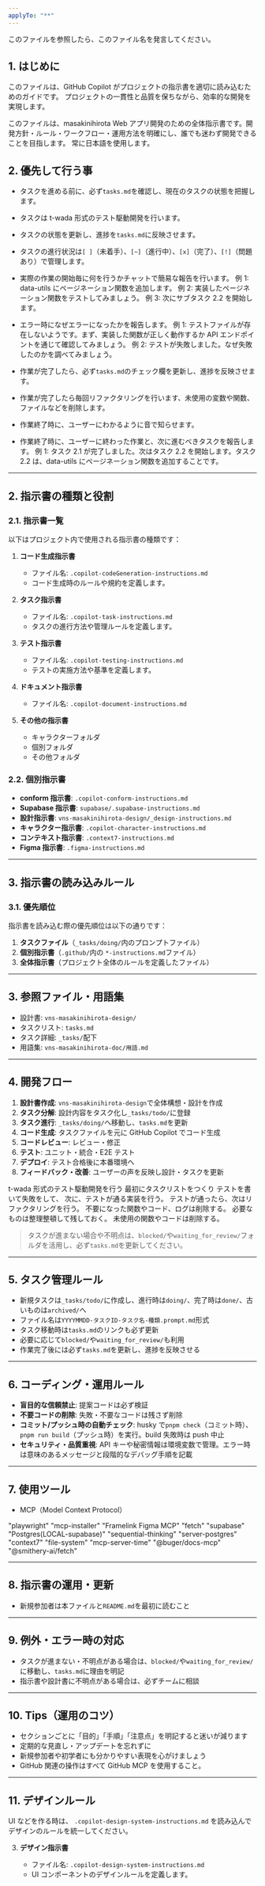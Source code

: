 ```yaml
---
applyTo: "**"
---
```


このファイルを参照したら、このファイル名を発言してください。

## 1. はじめに

このファイルは、GitHub Copilot がプロジェクトの指示書を適切に読み込むためのガイドです。
プロジェクトの一貫性と品質を保ちながら、効率的な開発を実現します。

このファイルは、masakinihirota Web アプリ開発のための全体指示書です。開発方針・ルール・ワークフロー・運用方法を明確にし、誰でも迷わず開発できることを目指します。
常に日本語を使用します。

## 2. 優先して行う事

- タスクを進める前に、必ず`tasks.md`を確認し、現在のタスクの状態を把握します。
- タスクは t-wada 形式のテスト駆動開発を行います。
- タスクの状態を更新し、進捗を`tasks.md`に反映させます。
- タスクの進行状況は`[ ]`（未着手）、`[~]`（進行中）、`[x]`（完了）、`[!]`（問題あり）で管理します。
- 実際の作業の開始毎に何を行うかチャットで簡易な報告を行います。
  例 1: data-utils にページネーション関数を追加します。
  例 2: 実装したページネーション関数をテストしてみましょう。
  例 3: 次にサブタスク 2.2 を開始します。

- エラー時になぜエラーになったかを報告します。
  例 1: テストファイルが存在しないようです。まず、実装した関数が正しく動作するか API エンドポイントを通じて確認してみましょう。
  例 2: テストが失敗しました。なぜ失敗したのかを調べてみましょう。

- 作業が完了したら、必ず`tasks.md`のチェック欄を更新し、進捗を反映させます。
- 作業が完了したら毎回リファクタリングを行います、未使用の変数や関数、ファイルなどを削除します。
- 作業終了時に、ユーザーにわかるように音で知らせます。
- 作業終了時に、ユーザーに終わった作業と、次に進むべきタスクを報告します。
  例 1: タスク 2.1 が完了しました。次はタスク 2.2 を開始します。タスク 2.2 は、data-utils にページネーション関数を追加することです。

---

## 2. 指示書の種類と役割

### 2.1. 指示書一覧

以下はプロジェクト内で使用される指示書の種類です：

1. **コード生成指示書**

   - ファイル名: `.copilot-codeGeneration-instructions.md`
   - コード生成時のルールや規約を定義します。

2. **タスク指示書**

   - ファイル名: `.copilot-task-instructions.md`
   - タスクの進行方法や管理ルールを定義します。

3. **テスト指示書**

   - ファイル名: `.copilot-testing-instructions.md`
   - テストの実施方法や基準を定義します。

4. **ドキュメント指示書**

   - ファイル名: `.copilot-document-instructions.md`

5. **その他の指示書**
   - キャラクターフォルダ
   - 個別フォルダ
   - その他フォルダ

### 2.2. 個別指示書

- **conform 指示書**: `.copilot-conform-instructions.md`
- **Supabase 指示書**: `supabase/.supabase-instructions.md`
- **設計指示書**: `vns-masakinihirota-design/_design-instructions.md`
- **キャラクター指示書**: `.copilot-character-instructions.md`
- **コンテキスト指示書**: `.context7-instructions.md`
- **Figma 指示書**: `.figma-instructions.md`

---

## 3. 指示書の読み込みルール

### 3.1. 優先順位

指示書を読み込む際の優先順位は以下の通りです：

1. **タスクファイル**（`_tasks/doing/`内のプロンプトファイル）
2. **個別指示書**（`.github/`内の `*-instructions.md`ファイル）
3. **全体指示書**（プロジェクト全体のルールを定義したファイル）

---

## 3. 参照ファイル・用語集

- 設計書: `vns-masakinihirota-design/`
- タスクリスト: `tasks.md`
- タスク詳細: `_tasks/`配下
- 用語集: `vns-masakinihirota-doc/用語.md`

---

## 4. 開発フロー

1. **設計書作成**: `vns-masakinihirota-design`で全体構想・設計を作成
2. **タスク分解**: 設計内容をタスク化し`_tasks/todo/`に登録
3. **タスク進行**: `_tasks/doing/`へ移動し、`tasks.md`を更新
4. **コード生成**: タスクファイルを元に GitHub Copilot でコード生成
5. **コードレビュー**: レビュー・修正
6. **テスト**: ユニット・統合・E2E テスト
7. **デプロイ**: テスト合格後に本番環境へ
8. **フィードバック・改善**: ユーザーの声を反映し設計・タスクを更新

t-wada 形式のテスト駆動開発を行う
最初にタスクリストをつくり
テストを書いて失敗をして、
次に、テストが通る実装を行う。
テストが通ったら、次はリファクタリングを行う。
不要になった関数やコード、ログは削除する。
必要なものは整理整頓して残しておく。
未使用の関数やコードは削除する。

> タスクが進まない場合や不明点は、`blocked/`や`waiting_for_review/`フォルダを活用し、必ず`tasks.md`を更新してください。

---

## 5. タスク管理ルール

- 新規タスクは`_tasks/todo/`に作成し、進行時は`doing/`、完了時は`done/`、古いものは`archived/`へ
- ファイル名は`YYYYMMDD-タスクID-タスク名-種類.prompt.md`形式
- タスク移動時は`tasks.md`のリンクも必ず更新
- 必要に応じて`blocked/`や`waiting_for_review/`も利用
- 作業完了後には必ず`tasks.md`を更新し、進捗を反映させる

---

## 6. コーディング・運用ルール

- **盲目的な信頼禁止**: 提案コードは必ず検証
- **不要コードの削除**: 失敗・不要なコードは残さず削除
- **コミット/プッシュ時の自動チェック**: husky で`pnpm check`（コミット時）、`pnpm run build`（プッシュ時）を実行。build 失敗時は push 中止
- **セキュリティ・品質重視**: API キーや秘密情報は環境変数で管理。エラー時は意味のあるメッセージと段階的なデバッグ手順を記載

---

## 7. 使用ツール

- MCP（Model Context Protocol）

"playwright"
"mcp-installer"
"Framelink Figma MCP"
"fetch"
"supabase"
"Postgres(LOCAL-supabase)"
"sequential-thinking"
"server-postgres"
"context7"
"file-system"
"mcp-server-time"
"@buger/docs-mcp"
"@smithery-ai/fetch"

---

## 8. 指示書の運用・更新

- 新規参加者は本ファイルと`README.md`を最初に読むこと

---

## 9. 例外・エラー時の対応

- タスクが進まない・不明点がある場合は、`blocked/`や`waiting_for_review/`に移動し、`tasks.md`に理由を明記
- 指示書や設計書に不明点がある場合は、必ずチームに相談

---

## 10. Tips（運用のコツ）

- セクションごとに「目的」「手順」「注意点」を明記すると迷いが減ります
- 定期的な見直し・アップデートを忘れずに
- 新規参加者や初学者にも分かりやすい表現を心がけましょう
- GitHub 関連の操作はすべて GitHub MCP を使用すること。

---

## 11. デザインルール

UI などを作る時は、
`.copilot-design-system-instructions.md`
を読み込んでデザインのルールを統一してください。

3. **デザイン指示書**

   - ファイル名: `.copilot-design-system-instructions.md`
   - UI コンポーネントのデザインルールを定義します。
